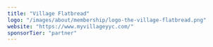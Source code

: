 ```yaml
---
title: "Village Flatbread"
logo: "/images/about/membership/logo-the-village-flatbread.png"
website: "https://www.myvillageyyc.com/"
sponsorTier: "partner"
---
```

